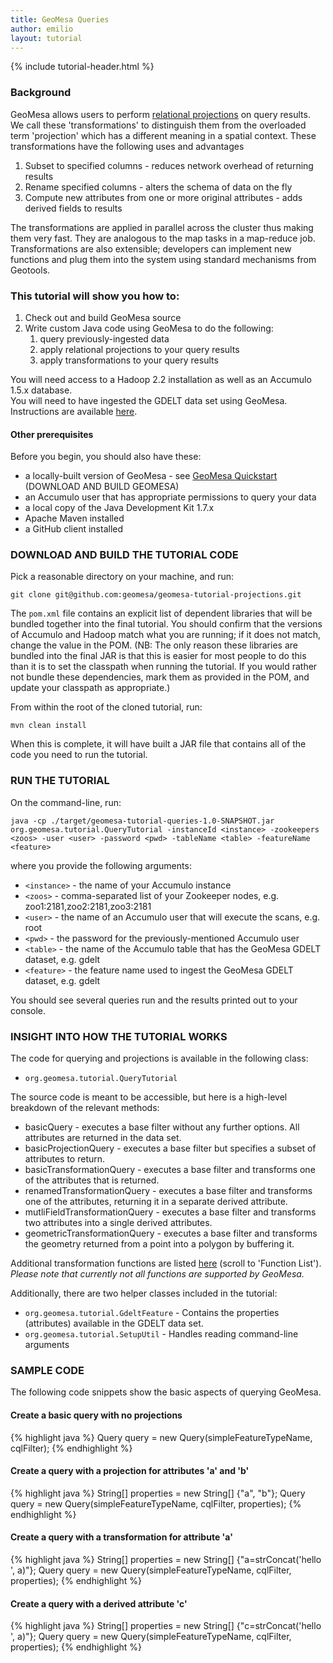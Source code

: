 ```yaml
---
title: GeoMesa Queries
author: emilio
layout: tutorial
---
```


{% include tutorial-header.html %}

### Background

GeoMesa allows users to perform [relational projections](http://en.wikipedia.org/wiki/Projection_%28relational_algebra%29) on query results.  We call these 'transformations' to distinguish them from the overloaded term 'projection' which has a different meaning in a spatial context.  These transformations have the following uses and advantages

1. Subset to specified columns - reduces network overhead of returning results
2. Rename specified columns - alters the schema of data on the fly
3. Compute new attributes from one or more original attributes - adds derived fields to results

The transformations are applied in parallel across the cluster thus making them very fast.  They are analogous to the map tasks in a map-reduce job.  Transformations are also extensible; developers can implement new functions and plug them into the system using standard mechanisms from Geotools.  

### This tutorial will show you how to:

1. Check out and build GeoMesa source
2. Write custom Java code using GeoMesa to do the following:
    1.  query previously-ingested data
    2.  apply relational projections to your query results
    3.  apply transformations to your query results

<div class="callout callout-warning">
    <span class="glyphicon glyphicon-exclamation-sign"></span>
    You will need access to a Hadoop 2.2 installation as well as an Accumulo 1.5.x database.
</div>

<div class="callout callout-warning">
    <span class="glyphicon glyphicon-exclamation-sign"></span>
    You will need to have ingested the GDELT data set using GeoMesa. Instructions are available <a href="/2014/04/17/geomesa-gdelt-analysis/">here</a>.
</div>

#### Other prerequisites

Before you begin, you should also have these:

* a locally-built version of GeoMesa - see [GeoMesa Quickstart](/2014/05/28/geomesa-quickstart/) (DOWNLOAD AND BUILD GEOMESA)
* an Accumulo user that has appropriate permissions to query your data
* a local copy of the Java Development Kit 1.7.x
* Apache Maven installed
* a GitHub client installed

### DOWNLOAD AND BUILD THE TUTORIAL CODE

Pick a reasonable directory on your machine, and run:

```
git clone git@github.com:geomesa/geomesa-tutorial-projections.git
```

The ```pom.xml``` file contains an explicit list of dependent libraries that will be bundled together into the final tutorial. You should confirm that the versions of Accumulo and Hadoop match what you are running; if it does not match, change the value in the POM. (NB: The only reason these libraries are bundled into the final JAR is that this is easier for most people to do this than it is to set the classpath when running the tutorial. If you would rather not bundle these dependencies, mark them as provided in the POM, and update your classpath as appropriate.)

From within the root of the cloned tutorial, run:

```
mvn clean install
```

When this is complete, it will have built a JAR file that contains all of the code you need to run the tutorial.

### RUN THE TUTORIAL

On the command-line, run:

```
java -cp ./target/geomesa-tutorial-queries-1.0-SNAPSHOT.jar org.geomesa.tutorial.QueryTutorial -instanceId <instance> -zookeepers <zoos> -user <user> -password <pwd> -tableName <table> -featureName <feature>
```

where you provide the following arguments:

* ```<instance>``` - the name of your Accumulo instance
* ```<zoos>``` - comma-separated list of your Zookeeper nodes, e.g. zoo1:2181,zoo2:2181,zoo3:2181
* ```<user>``` - the name of an Accumulo user that will execute the scans, e.g. root
* ```<pwd>``` - the password for the previously-mentioned Accumulo user
* ```<table>``` - the name of the Accumulo table that has the GeoMesa GDELT dataset, e.g. gdelt
* ```<feature>``` - the feature name used to ingest the GeoMesa GDELT dataset, e.g. gdelt

You should see several queries run and the results printed out to your console.

### INSIGHT INTO HOW THE TUTORIAL WORKS

The code for querying and projections is available in the following class:

* ```org.geomesa.tutorial.QueryTutorial```

The source code is meant to be accessible, but here is a high-level breakdown of the relevant methods:

* basicQuery - executes a base filter without any further options. All attributes are returned in the data set.
* basicProjectionQuery - executes a base filter but specifies a subset of attributes to return.
* basicTransformationQuery - executes a base filter and transforms one of the attributes that is returned.
* renamedTransformationQuery - executes a base filter and transforms one of the attributes, returning it in a separate derived attribute.
* mutliFieldTransformationQuery - executes a base filter and transforms two attributes into a single derived attributes.
* geometricTransformationQuery - executes a base filter and transforms the geometry returned from a point into a polygon by buffering it. 

Additional transformation functions are listed [here](http://docs.geotools.org/latest/userguide/library/main/filter.html) (scroll to 'Function List').
*Please note that currently not all functions are supported by GeoMesa.*

Additionally, there are two helper classes included in the tutorial:

* ```org.geomesa.tutorial.GdeltFeature``` - Contains the properties (attributes) available in the GDELT data set.
* ```org.geomesa.tutorial.SetupUtil``` - Handles reading command-line arguments

### SAMPLE CODE

The following code snippets show the basic aspects of querying GeoMesa.

#### Create a basic query with no projections

{% highlight java %}
Query query = new Query(simpleFeatureTypeName, cqlFilter);
{% endhighlight %}

#### Create a query with a projection for attributes 'a' and 'b'

{% highlight java %}
String[] properties = new String[] {"a", "b"};
Query query = new Query(simpleFeatureTypeName, cqlFilter, properties);
{% endhighlight %}

#### Create a query with a transformation for attribute 'a'

{% highlight java %}
String[] properties = new String[] {"a=strConcat('hello ', a)"};
Query query = new Query(simpleFeatureTypeName, cqlFilter, properties);
{% endhighlight %}

#### Create a query with a derived attribute 'c'

{% highlight java %}
String[] properties = new String[] {"c=strConcat('hello ', a)"};
Query query = new Query(simpleFeatureTypeName, cqlFilter, properties);
{% endhighlight %}

